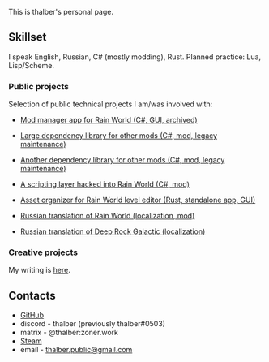 
This is thalber's personal page.

## Skillset

I speak English, Russian, C# (mostly modding), Rust. Planned practice: Lua, Lisp/Scheme.

### Public projects

Selection of public technical projects I am/was involved with:

- [Mod manager app for Rain World (C#, GUI, archived)](https://github.com/Rain-World-Modding/BOI)
- [Large dependency library for other mods (C#, mod, legacy maintenance)](https://github.com/Rain-World-Modding/RegionKit)
- [Another dependency library for other mods (C#, mod, legacy maintenance)](https://github.com/Rain-World-Modding/Pom)
- [A scripting layer hacked into Rain World (C#, mod)](https://github.com/thalber/Atmo)
- [Asset organizer for Rain World level editor (Rust, standalone app, GUI)](https://github.com/thalber/rw_tileman)

- [Russian translation of Rain World (localization, mod)](https://github.com/thalber/RW-RU)
- [Russian translation of Deep Rock Galactic (localization)](https://crowdin.com/project/deep-rock-galactic)

### Creative projects

My writing is [here](writing/index).

## Contacts

<!--- [fediverse](https://tech.lgbt/@thalber)-->
- [GitHub](https://github.com/thalber/)
- discord - thalber (previously thalber#0503)
- matrix - @thalber:zoner.work
- [Steam](https://steamcommunity.com/id/thabaa--/)
- email - thalber.public@gmail.com
